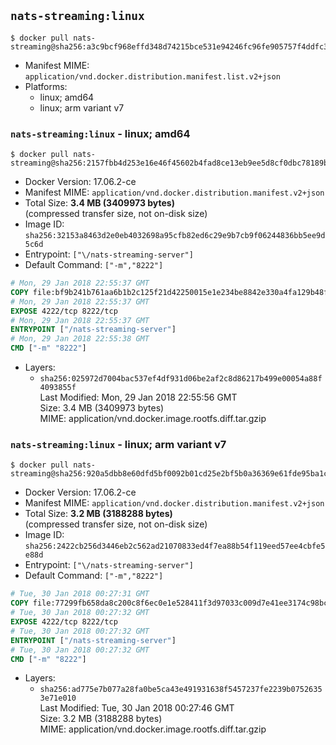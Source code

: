 ## `nats-streaming:linux`

```console
$ docker pull nats-streaming@sha256:a3c9bcf968effd348d74215bce531e94246fc96fe905757f4ddfc35bd695d2bd
```

-	Manifest MIME: `application/vnd.docker.distribution.manifest.list.v2+json`
-	Platforms:
	-	linux; amd64
	-	linux; arm variant v7

### `nats-streaming:linux` - linux; amd64

```console
$ docker pull nats-streaming@sha256:2157fbb4d253e16e46f45602b4fad8ce13eb9ee5d8cf0dbc78189baaf8cd9082
```

-	Docker Version: 17.06.2-ce
-	Manifest MIME: `application/vnd.docker.distribution.manifest.v2+json`
-	Total Size: **3.4 MB (3409973 bytes)**  
	(compressed transfer size, not on-disk size)
-	Image ID: `sha256:32153a8463d2e0eb4032698a95cfb82ed6c29e9b7cb9f06244836bb5ee9d5c6d`
-	Entrypoint: `["\/nats-streaming-server"]`
-	Default Command: `["-m","8222"]`

```dockerfile
# Mon, 29 Jan 2018 22:55:37 GMT
COPY file:bf9b241b761aa6b1b2c125f21d42250015e1e234be8842e330a4fa129b48f570 in /nats-streaming-server 
# Mon, 29 Jan 2018 22:55:37 GMT
EXPOSE 4222/tcp 8222/tcp
# Mon, 29 Jan 2018 22:55:37 GMT
ENTRYPOINT ["/nats-streaming-server"]
# Mon, 29 Jan 2018 22:55:38 GMT
CMD ["-m" "8222"]
```

-	Layers:
	-	`sha256:025972d7004bac537ef4df931d06be2af2c8d86217b499e00054a88f4093855f`  
		Last Modified: Mon, 29 Jan 2018 22:55:56 GMT  
		Size: 3.4 MB (3409973 bytes)  
		MIME: application/vnd.docker.image.rootfs.diff.tar.gzip

### `nats-streaming:linux` - linux; arm variant v7

```console
$ docker pull nats-streaming@sha256:920a5dbb8e60dfd5bf0092b01cd25e2bf5b0a36369e61fde95ba1c8b6baf7606
```

-	Docker Version: 17.06.2-ce
-	Manifest MIME: `application/vnd.docker.distribution.manifest.v2+json`
-	Total Size: **3.2 MB (3188288 bytes)**  
	(compressed transfer size, not on-disk size)
-	Image ID: `sha256:2422cb256d3446eb2c562ad21070833ed4f7ea88b54f119eed57ee4cbfe5e88d`
-	Entrypoint: `["\/nats-streaming-server"]`
-	Default Command: `["-m","8222"]`

```dockerfile
# Tue, 30 Jan 2018 00:27:31 GMT
COPY file:77299fb658da8c200c8f6ec0e1e528411f3d97033c009d7e41ee3174c98bc2fd in /nats-streaming-server 
# Tue, 30 Jan 2018 00:27:32 GMT
EXPOSE 4222/tcp 8222/tcp
# Tue, 30 Jan 2018 00:27:32 GMT
ENTRYPOINT ["/nats-streaming-server"]
# Tue, 30 Jan 2018 00:27:32 GMT
CMD ["-m" "8222"]
```

-	Layers:
	-	`sha256:ad775e7b077a28fa0be5ca43e491931638f5457237fe2239b07526353e71e010`  
		Last Modified: Tue, 30 Jan 2018 00:27:46 GMT  
		Size: 3.2 MB (3188288 bytes)  
		MIME: application/vnd.docker.image.rootfs.diff.tar.gzip
